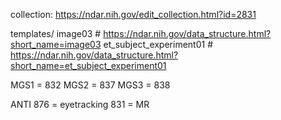collection: https://ndar.nih.gov/edit_collection.html?id=2831

templates/
  image03                 # https://ndar.nih.gov/data_structure.html?short_name=image03
  et_subject_experiment01 # https://ndar.nih.gov/data_structure.html?short_name=et_subject_experiment01

MGS1 = 832
MGS2 = 837
MGS3 = 838

ANTI
 876 = eyetracking 
 831 = MR
